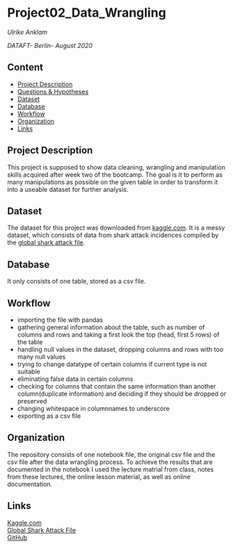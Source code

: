 # Project02_Data_Wrangling
*Ulrike Anklam*

*DATAFT- Berlin- August 2020*

## Content
- [Project Description](#project-description)
- [Questions & Hypotheses](#questions-hypotheses)
- [Dataset](#dataset)
- [Database](#database)
- [Workflow](#workflow)
- [Organization](#organization)
- [Links](#links)

## Project Description
This project is supposed to show data cleaning, wrangling and manipulation skills acquired after week two of the bootcamp. The goal is it to perform as many manipulations as possible on the given table in order to transform it into a useable dataset for further analysis. 

## Dataset
The dataset for this project was downloaded from [kaggle.com](https://www.kaggle.com/teajay/global-shark-attacks/version/1). It is a messy dataset, which consists of data from shark attack incidences compiled by the [global shark attack file](http://www.sharkattackfile.net/index.htm).

## Database
It only consists of one table, stored as a csv file. 

## Workflow
- importing the file with pandas 
- gathering general information about the table, such as number of columns and rows and taking a first look the top (head, first 5 rows) of the table
- handling null values in the dataset, dropping columns and rows with too many null values 
- trying to change datatype of certain columns if current type is not suitable
- eliminating false data in certain columns
- checking for columns that contain the same information than another column(duplicate information) and deciding if they should be dropped or preserved
- changing whitespace in columnnames to underscore
- exporting as a csv file

## Organization
The repository consists of one notebook file, the original csv file and the csv file after the data wrangling process. To achieve the results that are documented in the notebook I used the lecture matrial from class, notes from these lectures, the online lesson material, as well as online documentation. 

## Links

[Kaggle.com](https://www.kaggle.com/teajay/global-shark-attacks/version/1)  
[Global Shark Attack File](http://www.sharkattackfile.net/index.htm)  
[GitHub](https://github.com/Ulli-H/Project02_Data_Cleaning.git)  
